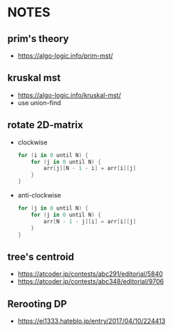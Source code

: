 # NOTES

## prim's theory
- https://algo-logic.info/prim-mst/

## kruskal mst
- https://algo-logic.info/kruskal-mst/
- use union-find

## rotate 2D-matrix
- clockwise
  ```kotlin
  for (i in 0 until N) {
      for (j in 0 until N) {
          arr[j][N - 1 - i] = arr[i][j]
      }
  }
  ```
- anti-clockwise
  ```kotlin
  for (j in 0 until N) {
      for (j in 0 until N) {
          arr[N - 1 - j][i] = arr[i][j]
      }
  }
  ```

## tree's centroid
- https://atcoder.jp/contests/abc291/editorial/5840
- https://atcoder.jp/contests/abc348/editorial/9706

## Rerooting DP
- https://ei1333.hateblo.jp/entry/2017/04/10/224413